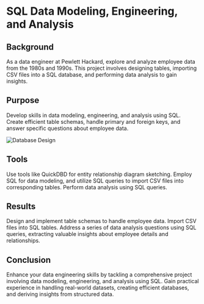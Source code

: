# SQL Data Modeling, Engineering, and Analysis

## Background
As a data engineer at Pewlett Hackard, explore and analyze employee data from the 1980s and 1990s. This project involves designing tables, importing CSV files into a SQL database, and performing data analysis to gain insights.

## Purpose
Develop skills in data modeling, engineering, and analysis using SQL. Create efficient table schemas, handle primary and foreign keys, and answer specific questions about employee data.

![Database Design](https://github.com/robert-z-lehr/SQL-Exploring-Pewlett-Hackard-Employee-Records/raw/main/results/QuickDBD-export.png)

## Tools
Use tools like QuickDBD for entity relationship diagram sketching. Employ SQL for data modeling, and utilize SQL queries to import CSV files into corresponding tables. Perform data analysis using SQL queries.

## Results
Design and implement table schemas to handle employee data. Import CSV files into SQL tables. Address a series of data analysis questions using SQL queries, extracting valuable insights about employee details and relationships.

## Conclusion
Enhance your data engineering skills by tackling a comprehensive project involving data modeling, engineering, and analysis using SQL. Gain practical experience in handling real-world datasets, creating efficient databases, and deriving insights from structured data.